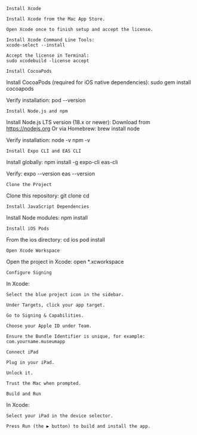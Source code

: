     Install Xcode

    Install Xcode from the Mac App Store.

    Open Xcode once to finish setup and accept the license.

    Install Xcode Command Line Tools:
    xcode-select --install

    Accept the license in Terminal:
    sudo xcodebuild -license accept

    Install CocoaPods

Install CocoaPods (required for iOS native dependencies):
sudo gem install cocoapods

Verify installation:
pod --version

    Install Node.js and npm

Install Node.js LTS version (18.x or newer):
Download from https://nodejs.org
Or via Homebrew:
brew install node

Verify installation:
node -v
npm -v

    Install Expo CLI and EAS CLI

Install globally:
npm install -g expo-cli eas-cli

Verify:
expo --version
eas --version

    Clone the Project

Clone this repository:
git clone <your-repo-url>
cd <project-folder>

    Install JavaScript Dependencies

Install Node modules:
npm install

    Install iOS Pods

From the ios directory:
cd ios
pod install

    Open Xcode Workspace

Open the project in Xcode:
open *.xcworkspace

    Configure Signing

In Xcode:

    Select the blue project icon in the sidebar.

    Under Targets, click your app target.

    Go to Signing & Capabilities.

    Choose your Apple ID under Team.

    Ensure the Bundle Identifier is unique, for example: com.yourname.museumapp

    Connect iPad

    Plug in your iPad.

    Unlock it.

    Trust the Mac when prompted.

    Build and Run

In Xcode:

    Select your iPad in the device selector.

    Press Run (the ▶️ button) to build and install the app.